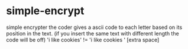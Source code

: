# simple-encrypt
simple encrypter 
the coder gives a ascii code to each letter based on its position in the text.
(if you insert the same text with different length the code will be off)
'i like cookies' != 'i like cookies ' [extra space]
